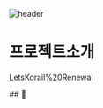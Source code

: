 ![header](https://capsule-render.vercel.app/api?type=wave&color=gradient&height=300&section=header&text=LetsKorail%20Renewal&fontSize=90)
# 프로젝트소개
<p> LetsKorail%20Renewal </p>
## 👩
